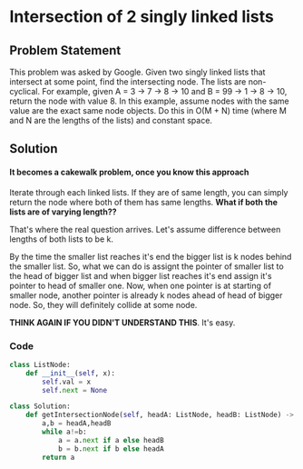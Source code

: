 # Intersection  of 2 singly linked lists

## Problem Statement

This problem was asked by Google.
Given two singly linked lists that intersect at some point, find the intersecting node. The lists are non-cyclical.
For example, given A = 3 -> 7 -> 8 -> 10 and B = 99 -> 1 -> 8 -> 10, return the node with value 8.
In this example, assume nodes with the same value are the exact same node objects.
Do this in O(M + N) time (where M and N are the lengths of the lists) and constant space.

## Solution
  
#### It becomes a cakewalk problem, once you know this approach
  
Iterate through each linked lists. If they are of same length, you can simply return the node where both of them has same lengths.
**What if both the lists are of varying length??**

That's where the real question arrives. Let's assume difference between lengths of both lists to be k. 

By the time the smaller list reaches it's end the bigger list is k nodes behind the smaller list. So, what we can do is assignt the pointer of smaller list to the head of bigger list
and when bigger list reaches it's end assign it's pointer to head of smaller one. 
Now, when one pointer is at starting of smaller node, another pointer is already k nodes ahead of head of bigger node. So, they will definitely collide at some node.
  
**THINK AGAIN IF YOU DIDN'T UNDERSTAND THIS**. It's easy.
  
### Code
```python
class ListNode:
    def __init__(self, x):
        self.val = x
        self.next = None

class Solution:
    def getIntersectionNode(self, headA: ListNode, headB: ListNode) -> ListNode:
        a,b = headA,headB
        while a!=b:
            a = a.next if a else headB
            b = b.next if b else headA
        return a
        
```
